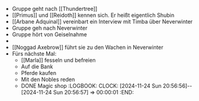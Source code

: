 - Gruppe geht nach [[Thundertree]]
- [[Primus]] und [[Reidoth]] kennen sich. Er heißt eigentlich Shubin
- [[Arbane Adquinal]] vereinbart ein Interview mit Timba über Neverwinter
- Gruppe geh nach Neverwinter
- Gruppe hört von Geiselnahme
-
- [[Noggad Axebrow]] führt sie zu den Wachen in Neverwinter
- Fürs nächste Mal:
	- [[Marla]] fesseln und befreien
	- Auf die Bank
	- Pferde kaufen
	- Mit den Nobles reden
	- DONE Magic shop
	  :LOGBOOK:
	  CLOCK: [2024-11-24 Sun 20:56:56]--[2024-11-24 Sun 20:56:57] =>  00:00:01
	  :END: